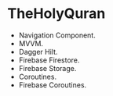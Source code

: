 # TheHolyQuran

* Navigation Component.
* MVVM.
* Dagger Hilt.
* Firebase Firestore.
* Firebase Storage.
* Coroutines.
* Firebase Coroutines.
